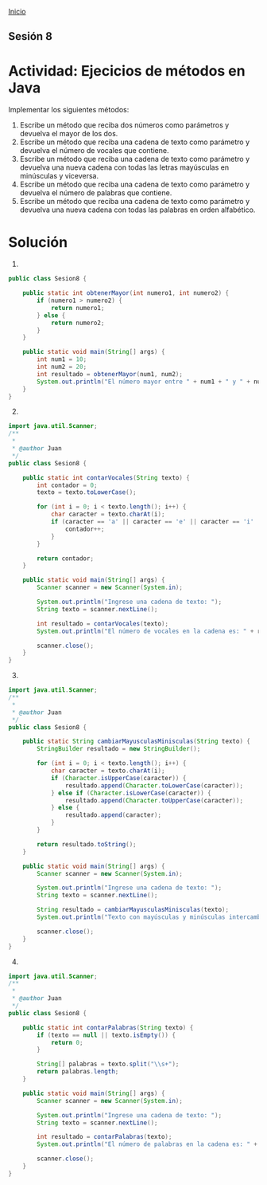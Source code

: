 <!-- No borrar o modificar -->
[Inicio](./index.md)

## Sesión 8 


<!-- Su documentación aquí -->
# Actividad: Ejecicios de métodos en Java
Implementar los siguientes métodos:

1. Escribe un método que reciba dos números como parámetros y devuelva el mayor de los dos.
2. Escribe un método que reciba una cadena de texto como parámetro y devuelva el número de vocales que contiene.
3. Escribe un método que reciba una cadena de texto como parámetro y devuelva una nueva cadena con todas las letras mayúsculas en minúsculas y viceversa.
4. Escribe un método que reciba una cadena de texto como parámetro y devuelva el número de palabras que contiene.
5. Escribe un método que reciba una cadena de texto como parámetro y devuelva una nueva cadena con todas las palabras en orden alfabético.

# Solución

1.

```java 
public class Sesion8 {

    public static int obtenerMayor(int numero1, int numero2) {
        if (numero1 > numero2) {
            return numero1;
        } else {
            return numero2;
        }
    }

    public static void main(String[] args) {
        int num1 = 10;
        int num2 = 20;
        int resultado = obtenerMayor(num1, num2);
        System.out.println("El número mayor entre " + num1 + " y " + num2 + " es: " + resultado);
    }
}
```

2.

```java
import java.util.Scanner;
/**
 *
 * @author Juan
 */
public class Sesion8 {

    public static int contarVocales(String texto) {
        int contador = 0;
        texto = texto.toLowerCase(); 

        for (int i = 0; i < texto.length(); i++) {
            char caracter = texto.charAt(i);
            if (caracter == 'a' || caracter == 'e' || caracter == 'i' || caracter == 'o' || caracter == 'u') {
                contador++;
            }
        }

        return contador;
    }

    public static void main(String[] args) {
        Scanner scanner = new Scanner(System.in);

        System.out.println("Ingrese una cadena de texto: ");
        String texto = scanner.nextLine();

        int resultado = contarVocales(texto);
        System.out.println("El número de vocales en la cadena es: " + resultado);

        scanner.close();
    }
}
```

3.

```java
import java.util.Scanner;
/**
 *
 * @author Juan
 */
public class Sesion8 {

    public static String cambiarMayusculasMinisculas(String texto) {
        StringBuilder resultado = new StringBuilder();

        for (int i = 0; i < texto.length(); i++) {
            char caracter = texto.charAt(i);
            if (Character.isUpperCase(caracter)) {
                resultado.append(Character.toLowerCase(caracter));
            } else if (Character.isLowerCase(caracter)) {
                resultado.append(Character.toUpperCase(caracter));
            } else {
                resultado.append(caracter);
            }
        }

        return resultado.toString();
    }

    public static void main(String[] args) {
        Scanner scanner = new Scanner(System.in);

        System.out.println("Ingrese una cadena de texto: ");
        String texto = scanner.nextLine();

        String resultado = cambiarMayusculasMinisculas(texto);
        System.out.println("Texto con mayúsculas y minúsculas intercambiadas: " + resultado);

        scanner.close();
    }
}
```

4.

```java
import java.util.Scanner;
/**
 *
 * @author Juan
 */
public class Sesion8 {

    public static int contarPalabras(String texto) {
        if (texto == null || texto.isEmpty()) {
            return 0;
        }

        String[] palabras = texto.split("\\s+");
        return palabras.length;
    }

    public static void main(String[] args) {
        Scanner scanner = new Scanner(System.in);

        System.out.println("Ingrese una cadena de texto: ");
        String texto = scanner.nextLine();

        int resultado = contarPalabras(texto);
        System.out.println("El número de palabras en la cadena es: " + resultado);

        scanner.close();
    }
}
```



